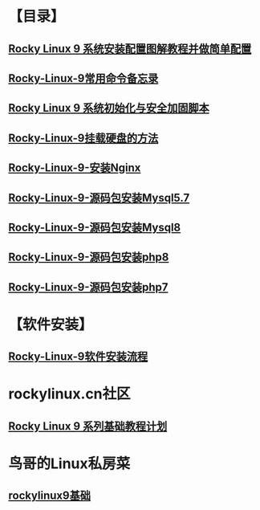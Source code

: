# 【目录】

## [Rocky Linux 9 系统安装配置图解教程并做简单配置](1.Rocky-Linux-9-系统安装配置图解教程并做简单配置.md)

## [Rocky-Linux-9常用命令备忘录](2.Rocky-Linux-9常用命令备忘录.md)

## [Rocky Linux 9 系统初始化与安全加固脚本](3.Rocky-Linux-9系统初始化与安全加固脚本.md)

## [Rocky-Linux-9挂载硬盘的方法](4.Rocky-Linux-9挂载硬盘的方法.md)

## [Rocky-Linux-9-安装Nginx](5.Rocky-Linux-9-安装Nginx.md)

## [Rocky-Linux-9-源码包安装Mysql5.7](6.Rocky-Linux-9-源码包安装Mysql5.7.md)

## [Rocky-Linux-9-源码包安装Mysql8](7.Rocky-Linux-9-源码包安装Mysql8.md)

## [Rocky-Linux-9-源码包安装php8](8.Rocky-Linux-9-源码包安装php8.md)

## [Rocky-Linux-9-源码包安装php7](9.Rocky-Linux-9-源码包安装php7.md)

# 【软件安装】

## [Rocky-Linux-9软件安装流程](0.Rocky-Linux-9软件安装流程.md)





# rockylinux.cn社区

## [Rocky Linux 9 系列基础教程计划](https://www.rockylinux.cn/notes/rocky-linux-9-3-series-basic-tutorial-program.html)

# 鸟哥的Linux私房菜

## [rockylinux9基础](https://linux.vbird.org/linux_basic_train/rockylinux9/)



